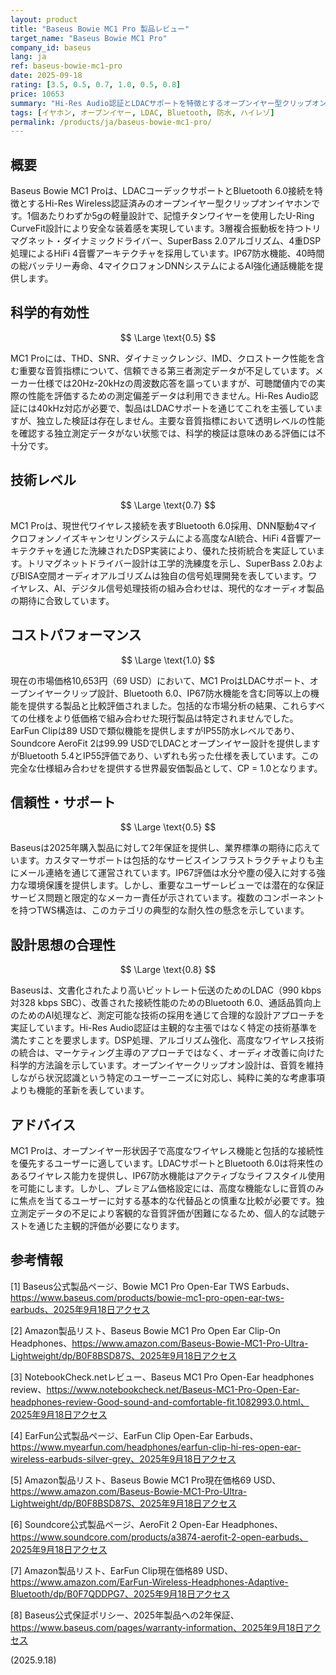 ```yaml
---
layout: product
title: "Baseus Bowie MC1 Pro 製品レビュー"
target_name: "Baseus Bowie MC1 Pro"
company_id: baseus
lang: ja
ref: baseus-bowie-mc1-pro
date: 2025-09-18
rating: [3.5, 0.5, 0.7, 1.0, 0.5, 0.8]
price: 10653
summary: "Hi-Res Audio認証とLDACサポートを特徴とするオープンイヤー型クリップオンイヤホン。Bluetooth 6.0とIP67防水機能を搭載するが、科学的検証のための独立測定データが不足"
tags: [イヤホン, オープンイヤー, LDAC, Bluetooth, 防水, ハイレゾ]
permalink: /products/ja/baseus-bowie-mc1-pro/
---
```


## 概要

Baseus Bowie MC1 Proは、LDACコーデックサポートとBluetooth 6.0接続を特徴とするHi-Res Wireless認証済みのオープンイヤー型クリップオンイヤホンです。1個あたりわずか5gの軽量設計で、記憶チタンワイヤーを使用したU-Ring CurveFit設計により安全な装着感を実現しています。3層複合振動板を持つトリマグネット・ダイナミックドライバー、SuperBass 2.0アルゴリズム、4重DSP処理によるHiFi 4音響アーキテクチャを採用しています。IP67防水機能、40時間の総バッテリー寿命、4マイクロフォンDNNシステムによるAI強化通話機能を提供します。

## 科学的有効性

$$ \Large \text{0.5} $$

MC1 Proには、THD、SNR、ダイナミックレンジ、IMD、クロストーク性能を含む重要な音質指標について、信頼できる第三者測定データが不足しています。メーカー仕様では20Hz-20kHzの周波数応答を謳っていますが、可聴閾値内での実際の性能を評価するための測定偏差データは利用できません。Hi-Res Audio認証には40kHz対応が必要で、製品はLDACサポートを通じてこれを主張していますが、独立した検証は存在しません。主要な音質指標において透明レベルの性能を確認する独立測定データがない状態では、科学的検証は意味のある評価には不十分です。

## 技術レベル

$$ \Large \text{0.7} $$

MC1 Proは、現世代ワイヤレス接続を表すBluetooth 6.0採用、DNN駆動4マイクロフォンノイズキャンセリングシステムによる高度なAI統合、HiFi 4音響アーキテクチャを通じた洗練されたDSP実装により、優れた技術統合を実証しています。トリマグネットドライバー設計は工学的洗練度を示し、SuperBass 2.0およびBISA空間オーディオアルゴリズムは独自の信号処理開発を表しています。ワイヤレス、AI、デジタル信号処理技術の組み合わせは、現代的なオーディオ製品の期待に合致しています。

## コストパフォーマンス

$$ \Large \text{1.0} $$

現在の市場価格10,653円（69 USD）において、MC1 ProはLDACサポート、オープンイヤークリップ設計、Bluetooth 6.0、IP67防水機能を含む同等以上の機能を提供する製品と比較評価されました。包括的な市場分析の結果、これらすべての仕様をより低価格で組み合わせた現行製品は特定されませんでした。EarFun Clipは89 USDで類似機能を提供しますがIP55防水レベルであり、Soundcore AeroFit 2は99.99 USDでLDACとオープンイヤー設計を提供しますがBluetooth 5.4とIP55評価であり、いずれも劣った仕様を表しています。この完全な仕様組み合わせを提供する世界最安価製品として、CP = 1.0となります。

## 信頼性・サポート

$$ \Large \text{0.5} $$

Baseusは2025年購入製品に対して2年保証を提供し、業界標準の期待に応えています。カスタマーサポートは包括的なサービスインフラストラクチャよりも主にメール連絡を通じて運営されています。IP67評価は水分や塵の侵入に対する強力な環境保護を提供します。しかし、重要なユーザーレビューでは潜在的な保証サービス問題と限定的なメーカー責任が示されています。複数のコンポーネントを持つTWS構造は、このカテゴリの典型的な耐久性の懸念を示しています。

## 設計思想の合理性

$$ \Large \text{0.8} $$

Baseusは、文書化されたより高いビットレート伝送のためのLDAC（990 kbps対328 kbps SBC）、改善された接続性能のためのBluetooth 6.0、通話品質向上のためのAI処理など、測定可能な技術の採用を通じて合理的な設計アプローチを実証しています。Hi-Res Audio認証は主観的な主張ではなく特定の技術基準を満たすことを要求します。DSP処理、アルゴリズム強化、高度なワイヤレス技術の統合は、マーケティング主導のアプローチではなく、オーディオ改善に向けた科学的方法論を示しています。オープンイヤークリップオン設計は、音質を維持しながら状況認識という特定のユーザーニーズに対応し、純粋に美的な考慮事項よりも機能的革新を表しています。

## アドバイス

MC1 Proは、オープンイヤー形状因子で高度なワイヤレス機能と包括的な接続性を優先するユーザーに適しています。LDACサポートとBluetooth 6.0は将来性のあるワイヤレス能力を提供し、IP67防水機能はアクティブなライフスタイル使用を可能にします。しかし、プレミアム価格設定には、高度な機能なしに音質のみに焦点を当てるユーザーに対する基本的な代替品との慎重な比較が必要です。独立測定データの不足により客観的な音質評価が困難になるため、個人的な試聴テストを通じた主観的評価が必要になります。

## 参考情報

[1] Baseus公式製品ページ、Bowie MC1 Pro Open-Ear TWS Earbuds、https://www.baseus.com/products/bowie-mc1-pro-open-ear-tws-earbuds、2025年9月18日アクセス

[2] Amazon製品リスト、Baseus Bowie MC1 Pro Open Ear Clip-On Headphones、https://www.amazon.com/Baseus-Bowie-MC1-Pro-Ultra-Lightweight/dp/B0F8BSD87S、2025年9月18日アクセス

[3] NotebookCheck.netレビュー、Baseus MC1 Pro Open-Ear headphones review、https://www.notebookcheck.net/Baseus-MC1-Pro-Open-Ear-headphones-review-Good-sound-and-comfortable-fit.1082993.0.html、2025年9月18日アクセス

[4] EarFun公式製品ページ、EarFun Clip Open-Ear Earbuds、https://www.myearfun.com/headphones/earfun-clip-hi-res-open-ear-wireless-earbuds-silver-grey、2025年9月18日アクセス

[5] Amazon製品リスト、Baseus Bowie MC1 Pro現在価格69 USD、https://www.amazon.com/Baseus-Bowie-MC1-Pro-Ultra-Lightweight/dp/B0F8BSD87S、2025年9月18日アクセス

[6] Soundcore公式製品ページ、AeroFit 2 Open-Ear Headphones、https://www.soundcore.com/products/a3874-aerofit-2-open-earbuds、2025年9月18日アクセス

[7] Amazon製品リスト、EarFun Clip現在価格89 USD、https://www.amazon.com/EarFun-Wireless-Headphones-Adaptive-Bluetooth/dp/B0F7QDDPG7、2025年9月18日アクセス

[8] Baseus公式保証ポリシー、2025年製品への2年保証、https://www.baseus.com/pages/warranty-information、2025年9月18日アクセス

(2025.9.18)